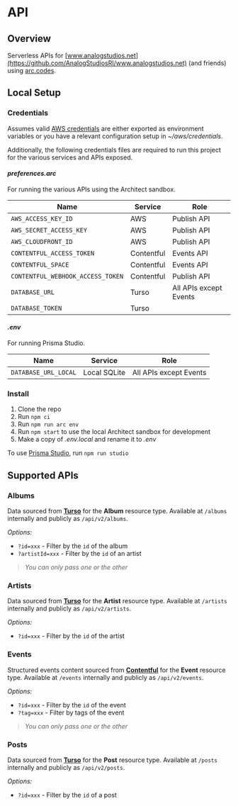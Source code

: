 # API

## Overview

Serverless APIs for [www.analogstudios.net](https://github.com/AnalogStudiosRI/www.analogstudios.net) (and friends) using [arc.codes](https://arc.codes/).

## Local Setup

### Credentials

Assumes valid [AWS credentials](https://arc.codes/docs/en/get-started/detailed-aws-setup) are either exported as environment variables or you have a relevant configuration setup in _~/aws/credentials_.

Additionally, the following credentials files are required to run this project for the various services and APIs exposed.

#### _preferences.arc_

For running the various APIs using the Architect sandbox.

|             Name                 |     Service     |            Role              |
|----------------------------------|-----------------|------------------------------|
|`AWS_ACCESS_KEY_ID`               | AWS             | Publish API                  |
|`AWS_SECRET_ACCESS_KEY`           | AWS             | Publish API                  |
|`AWS_CLOUDFRONT_ID`               | AWS             | Publish API                  |
|`CONTENTFUL_ACCESS_TOKEN`         | Contentful      | Events API                   |
|`CONTENTFUL_SPACE`                | Contentful      | Events API                   |
|`CONTENTFUL_WEBHOOK_ACCESS_TOKEN` | Contentful      | Publish API                  |
|`DATABASE_URL`                    | Turso           | All APIs except Events       |
|`DATABASE_TOKEN`                  | Turso           |                              |

#### _.env_

For running Prisma Studio.

|             Name                 |     Service     |              Role             |
|----------------------------------|-----------------|-------------------------------|
|`DATABASE_URL_LOCAL`              | Local SQLite    | All APIs except Events        |


### Install

1. Clone the repo
1. Run `npm ci`
1. Run `npm run arc env`
1. Run `npm start`  to use the local Architect sandbox for development
1. Make a copy of _.env.local_ and rename it to _.env_

To use [Prisma Studio](https://www.prisma.io/studio), run `npm run studio`

## Supported APIs

### Albums

Data sourced from [**Turso**](https://turso.tech) for the **Album** resource type.  Available at `/albums` internally and publicly as `/api/v2/albums`.

_Options:_
- `?id=xxx` - Filter by the `id` of the album
- `?artistId=xxx` - Filter by the `id` of an artist

> _You can only pass one or the other_

### Artists

Data sourced from [**Turso**](https://turso.tech) for the **Artist** resource type.  Available at `/artists` internally and publicly as `/api/v2/artists`.

_Options:_
- `?id=xxx` - Filter by the `id` of the artist

### Events

Structured events content sourced from [**Contentful**](https://contentful.com/) for the **Event** resource type.  Available at `/events` internally and publicly as `/api/v2/events`.

_Options:_
- `?id=xxx` - Filter by the `id` of the event
- `?tag=xxx` - Filter by tags of the event

> _You can only pass one or the other_

### Posts

Data sourced from [**Turso**](https://turso.tech) for the **Post** resource type.  Available at `/posts` internally and publicly as `/api/v2/posts`.

_Options:_
- `?id=xxx` - Filter by the `id` of a post